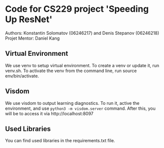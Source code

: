 # Code for CS229 project 'Speeding Up ResNet'
Authors: Konstantin Solomatov (06246217) and Denis Stepanov (06246218)
Projet Mentor: Daniel Kang

## Virtual Environment
We use venv to setup virtual environment. To create a venv or update it, run
venv.sh. To activate the venv from the command line, run source env/bin/activate.

## Visdom
We use visdom to output learning diagnostics. To run it, active the environment,
and use `python3 -m visdom.server` command. After this, you will be to access it
via http://localhost:8097

## Used Libraries
You can find used libraries in the requirements.txt file.